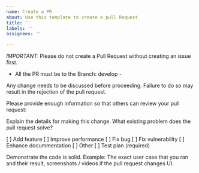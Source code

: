 ```yaml
---
name: Create a PR
about: Use this template to create a pull Request
title: ''
labels: ''
assignees: ''

---
```


*IMPORTANT:* Please do not create a Pull Request without creating an issue first.

- All the PR must be to the Branch: develop - 

Any change needs to be discussed before proceeding. Failure to do so may result in the rejection of the pull request.

Please provide enough information so that others can review your pull request:

Explain the details for making this change. What existing problem does the pull request solve?

[ ] Add feature
[ ] Improve performance
[ ] Fix bug
[ ] Fix vulnerability
[ ] Enhance docummentation
[ ] Other
[ ] Test plan (required)

Demonstrate the code is solid. Example: The exact user case that you ran and their result, screenshots / videos if the pull request changes UI.
